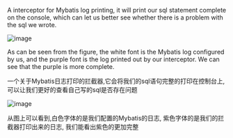  A interceptor for Mybatis log printing, it will print our sql statement complete on the console, which can let us better see whether there is a problem with the sql we wrote.

 ![image](https://github.com/user-attachments/assets/f4dc17c6-46f4-4e45-a439-3ff53c5444f8)

 As can be seen from the figure, the white font is the Mybatis log configured by us, and the purple font is the log printed out by our interceptor. We can see that the purple is more complete.




 一个关于Mybatis日志打印的拦截器,它会将我们的sql语句完整的打印在控制台上,可以让我们更好的查看自己写的sql是否存在问题
 
  ![image](https://github.com/user-attachments/assets/f4dc17c6-46f4-4e45-a439-3ff53c5444f8)
  
 从图上可以看到,白色字体的是我们配置的Mybatis的日志, 紫色字体的是我们的拦截器打印出来的日志, 我们能看出紫色的更加完整
